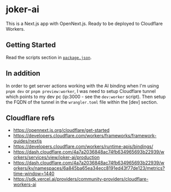 # joker-ai

This is a Next.js app with OpenNext.js. Ready to be deployed to Cloudflare Workers.

## Getting Started

Read the scripts section in [`package.json`](./package.json).

## In addition

In order to get server actions working with the AI binding when I'm using `pnpm dev` or `pnpm preview:worker`, I was need to setup Cloudflare tunnel which points to my dev pc (ip:3000 - see the `dev:worker` script). Then setup the FQDN of the tunnel in the `wrangler.toml` file within the [dev] section.

## Cloudflare refs

- <https://opennext.js.org/cloudflare/get-started>
- <https://developers.cloudflare.com/workers/frameworks/framework-guides/nextjs>
- <https://developers.cloudflare.com/workers/runtime-apis/bindings/>
- <https://dash.cloudflare.com/4a7a2036848ac74fb634965693b22939/workers/services/view/joker-ai/production>
- <https://dash.cloudflare.com/4a7a2036848ac74fb634965693b22939/workers/kv/namespaces/6a845ba65ea34ecc8191ed43f77de123/metrics?time-window=1440>
- <https://sdk.vercel.ai/providers/community-providers/cloudflare-workers-ai>
